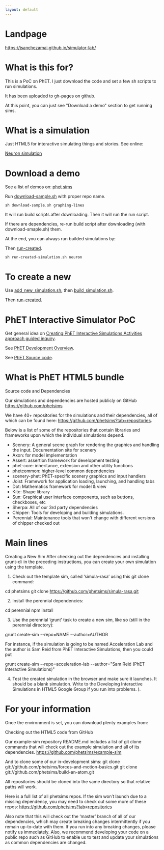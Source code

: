 ```yaml
---
layout: default
---
```


Landpage
============
https://jsanchezamai.github.io/simulator-lab/

What is this for?
================
This is a PoC on PhET. I just download the code and set a few sh scripts to run simulations.

It has been uploaded to gh-pages on github.

At this point, you can just see "Download a demo" section to get running sims.

What is a simulation
==============
Just HTML5 for interactive simulating things and stories. See online:

[Neuron simulation](./neuron-sample/build/spa/neuron.html)

Download a demo
==========

See a list of demos on: [phet sims](./phetsims.html)

Run [download-sample.sh](./downlad-sample.sh) with proper repo name.

```console
sh download-sample.sh graphing-lines
```

It will run build scripts after downloading. Then it will run the run script. 

If there are dependencies, re-run build script after downloading (with download-smaple.sh) them.

At the end, you can always run builded simulations by:

Then [run-created](./run-created-simulation.sh).

```console
sh run-created-simulation.sh neuron
```

To create a new
============
Use [add_new_simulation.sh](./add_new_simulation.sh), then [build_simulation.sh](./build_simulation.sh).

Then [run-created](./run-created-simulation.sh).


PhET Interactive Simulator PoC
====================

Get general idea on [Creating PhET Interactive Simulations Activities approach guided inquiry](https://phet.colorado.edu/files/guides/PhetGuideActivityDoc_v8-final_en.pdf).

See [PhET Development Overview](https://docs.google.com/document/d/1Ys1EiwnqQGYuzGOcQSr4uXDes35mF1v1XhMZIl10nk8/edit#bookmark=id.ktug2sc8jabe).

See [PhET Source code](https://github.com/phetsims).
	
What is PhET HTML5 bundle
==============
Source code and Dependencies

Our simulations and dependencies are hosted publicly on GitHub
https://github.com/phetsims

We have 40+ repositories for the simulations and their dependencies, all of which can be found here: https://github.com/phetsims?tab=repositories.

Below is a list of some of the repositories that contain libraries and frameworks upon which the individual simulations depend.

- Scenery: A general scene graph for rendering the graphics and handling the input.  Documentation site for scenery
- Axon: for model implementation
- Assert: assertion framework for development testing
- phet-core: inheritance, extension and other utility functions
- phetcommon: higher-level common dependencies
- scenery-phet: PhET-specific scenery graphics and input handlers
- Joist: Framework for application loading, launching, and handling tabs
- Dot: Mathematics framework for model & view
- Kite: Shape library
- Sun: Graphical user interface components, such as buttons, checkboxes, etc
- Sherpa: All of our 3rd party dependencies
- Chipper: Tools for developing and building simulations.
- Perennial: Maintenance tools that won't change with different versions of chipper checked out

Main lines
=============
Creating a New Sim
After checking out the dependencies and installing grunt-cli in the preceding instructions, you can create your own simulation using the template.
1. Check out the template sim, called ‘simula-rasa’ using this git clone command:

cd phetsims
git clone https://github.com/phetsims/simula-rasa.git

2. Install the perennial dependencies:

cd perennial
npm install

3. Use the perennial ‘grunt’ task to create a new sim, like so (still in the perennial directory):

grunt create-sim --repo=NAME --author=AUTHOR

For instance, if the simulation is going to be named Acceleration Lab and the author is Sam Reid from PhET Interactive Simulations, then you could put

grunt create-sim --repo=acceleration-lab --author="Sam Reid (PhET Interactive Simulations)"

4. Test the created simulation in the browser and make sure it launches.  It should be a blank simulation.  Write to the Developing Interactive Simulations in HTML5 Google Group if you run into problems.
).

For your information
==================
Once the environment is set, you can download plenty examples from:

Checking out the HTML5 code from GitHub

Our example-sim repository README.md includes a list of git clone commands that will check out the example simulation and all of its dependencies.
https://github.com/phetsims/example-sim

And to clone some of our in-development sims:
git clone git://github.com/phetsims/forces-and-motion-basics.git
git clone git://github.com/phetsims/build-an-atom.git

All repositories should be cloned into the same directory so that relative paths will work.

Here is a full list of all phetsims repos.  If the sim won’t launch due to a missing dependency, you may need to check out some more of these repos:
https://github.com/phetsims?tab=repositories

Also note that this will check out the ‘master’ branch of all of our dependencies, which may create breaking changes intermittently if you remain up-to-date with them.  If you run into any breaking changes, please notify us immediately.  Also, we recommend developing your code on a public repo such as GitHub to enable us to test and update your simulations as common dependencies are changed.
